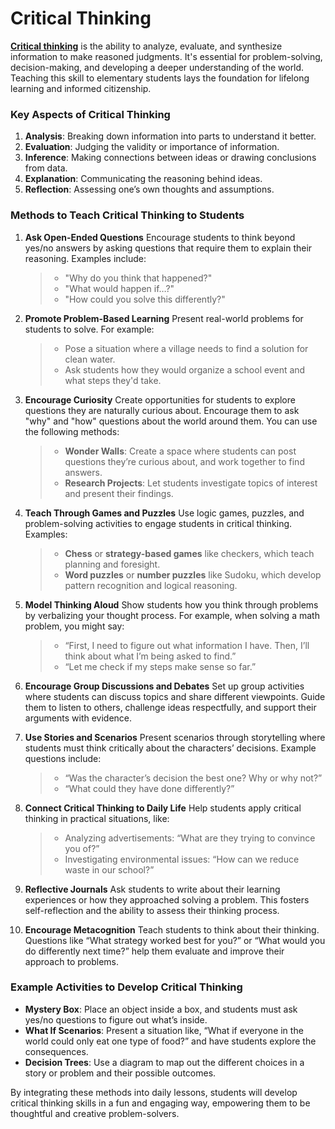 # Critical Thinking

**[Critical thinking](https://iep.utm.edu/critical-thinking/)** is the ability to analyze, evaluate, and synthesize information to make reasoned judgments. It's essential for problem-solving, decision-making, and developing a deeper understanding of the world. Teaching this skill to elementary students lays the foundation for lifelong learning and informed citizenship.

### Key Aspects of Critical Thinking
1. **Analysis**: Breaking down information into parts to understand it better.
2. **Evaluation**: Judging the validity or importance of information.
3. **Inference**: Making connections between ideas or drawing conclusions from data.
4. **Explanation**: Communicating the reasoning behind ideas.
5. **Reflection**: Assessing one’s own thoughts and assumptions.

### Methods to Teach Critical Thinking to Students

1. **Ask Open-Ended Questions**
   Encourage students to think beyond yes/no answers by asking questions that require them to explain their reasoning. Examples include:
   > - "Why do you think that happened?"
   > - "What would happen if…?"
   > - "How could you solve this differently?"

2. **Promote Problem-Based Learning**
   Present real-world problems for students to solve. For example:
   > - Pose a situation where a village needs to find a solution for clean water.
   > - Ask students how they would organize a school event and what steps they'd take.

3. **Encourage Curiosity**
   Create opportunities for students to explore questions they are naturally curious about. Encourage them to ask "why" and "how" questions about the world around them. You can use the following methods:
   > - **Wonder Walls**: Create a space where students can post questions they’re curious about, and work together to find answers.
   > - **Research Projects**: Let students investigate topics of interest and present their findings.

4. **Teach Through Games and Puzzles**
   Use logic games, puzzles, and problem-solving activities to engage students in critical thinking. Examples:
   > - **Chess** or **strategy-based games** like checkers, which teach planning and foresight.
   > - **Word puzzles** or **number puzzles** like Sudoku, which develop pattern recognition and logical reasoning.

5. **Model Thinking Aloud**
   Show students how you think through problems by verbalizing your thought process. For example, when solving a math problem, you might say:
   > - “First, I need to figure out what information I have. Then, I’ll think about what I’m being asked to find.”
   > - “Let me check if my steps make sense so far.”

6. **Encourage Group Discussions and Debates**
   Set up group activities where students can discuss topics and share different viewpoints. Guide them to listen to others, challenge ideas respectfully, and support their arguments with evidence.

7. **Use Stories and Scenarios**
   Present scenarios through storytelling where students must think critically about the characters’ decisions. Example questions include:
   > - “Was the character’s decision the best one? Why or why not?”
   > - “What could they have done differently?”

8. **Connect Critical Thinking to Daily Life**
   Help students apply critical thinking in practical situations, like:
   > - Analyzing advertisements: “What are they trying to convince you of?”
   > - Investigating environmental issues: “How can we reduce waste in our school?”

9. **Reflective Journals**
   Ask students to write about their learning experiences or how they approached solving a problem. This fosters self-reflection and the ability to assess their thinking process.

10. **Encourage Metacognition**
   Teach students to think about their thinking. Questions like “What strategy worked best for you?” or “What would you do differently next time?” help them evaluate and improve their approach to problems.

### Example Activities to Develop Critical Thinking

- **Mystery Box**: Place an object inside a box, and students must ask yes/no questions to figure out what’s inside.
- **What If Scenarios**: Present a situation like, “What if everyone in the world could only eat one type of food?” and have students explore the consequences.
- **Decision Trees**: Use a diagram to map out the different choices in a story or problem and their possible outcomes.

By integrating these methods into daily lessons, students will develop critical thinking skills in a fun and engaging way, empowering them to be thoughtful and creative problem-solvers.